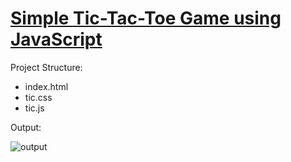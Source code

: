 # [Simple Tic-Tac-Toe Game using JavaScript](https://www.geeksforgeeks.org/simple-tic-tac-toe-game-using-javascript/)

Project Structure:

- index.html
- tic.css
- tic.js

Output:

![output](https://media.geeksforgeeks.org/wp-content/uploads/20230614103711/gfg.gif)
